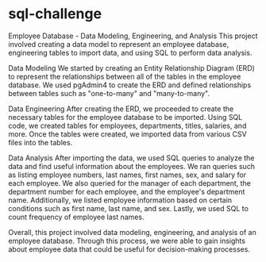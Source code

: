 # sql-challenge
Employee Database - Data Modeling, Engineering, and Analysis
This project involved creating a data model to represent an employee database, engineering tables to import data, and using SQL to perform data analysis.

Data Modeling
We started by creating an Entity Relationship Diagram (ERD) to represent the relationships between all of the tables in the employee database. We used pgAdmin4 to create the ERD and defined relationships between tables such as "one-to-many" and "many-to-many".

Data Engineering
After creating the ERD, we proceeded to create the necessary tables for the employee database to be imported. Using SQL code, we created tables for employees, departments, titles, salaries, and more. Once the tables were created, we imported data from various CSV files into the tables.

Data Analysis
After importing the data, we used SQL queries to analyze the data and find useful information about the employees. We ran queries such as listing employee numbers, last names, first names, sex, and salary for each employee. We also queried for the manager of each department, the department number for each employee, and the employee's department name. Additionally, we listed employee information based on certain conditions such as first name, last name, and sex. Lastly, we used SQL to count frequency of employee last names.

Overall, this project involved data modeling, engineering, and analysis of an employee database. Through this process, we were able to gain insights about employee data that could be useful for decision-making processes.
